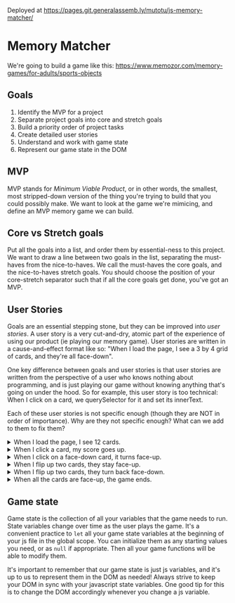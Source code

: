 Deployed at https://pages.git.generalassemb.ly/mutotu/js-memory-matcher/

# Memory Matcher

We're going to build a game like this: https://www.memozor.com/memory-games/for-adults/sports-objects

## Goals

1. Identify the MVP for a project
1. Separate project goals into core and stretch goals
1. Build a priority order of project tasks
1. Create detailed user stories
1. Understand and work with game state
1. Represent our game state in the DOM

## MVP

MVP stands for _Minimum Viable Product_, or in other words, the smallest, most stripped-down version of the thing you're trying to build that you could possibly make. We want to look at the game we're mimicing, and define an MVP memory game we can build.

## Core vs Stretch goals

Put all the goals into a list, and order them by essential-ness to this project. We want to draw a line between two goals in the list, separating the must-haves from the nice-to-haves. We call the must-haves the core goals, and the nice-to-haves stretch goals. You should choose the position of your core-stretch separator such that if all the core goals get done, you've got an MVP.

## User Stories

Goals are an essential stepping stone, but they can be improved into _user stories_. A user story is a very cut-and-dry, atomic part of the experience of using our product (ie playing our memory game). User stories are written in a cause-and-effect format like so: "When I load the page, I see a 3 by 4 grid of cards, and they're all face-down".

One key difference between goals and user stories is that user stories are written from the perspective of a user who knows nothing about programming, and is just playing our game without knowing anything that's going on under the hood. So for example, this user story is too technical: When I click on a card, we querySelector for it and set its innerText.

Each of these user stories is not specific enough (though they are NOT in order of importance). Why are they not specific enough? What can we add to them to fix them?

<details>
  <summary>When I load the page, I see 12 cards.</summary>
  Are they face-down or face-up? Does the grid shape matter?
</details>

<details>
  <summary>When I click a card, my score goes up.</summary>
  The score should only go up if they made a match
</details>

<details>
  <summary>When I click on a face-down card, it turns face-up.</summary>
  How long does it stay face-up? The answer depends on whether this is your first guess or your second guess!
</details>

<details>
  <summary>When I flip up two cards, they stay face-up.</summary>
  Only if they match! Also, how long do they stay face-up? Forever, or just for some time?
</details>

<details>
  <summary>When I flip up two cards, they turn back face-down.</summary>
  Only if they don't match! How fast do they turn face-down? What happens after they turn face-down?
</details>

<details>
  <summary>When all the cards are face-up, the game ends.</summary>
  What do we see that lets us know the game ends?
</details>

## Game state

Game state is the collection of all your variables that the game needs to run. State variables change over time as the user plays the game. It's a convenient practice to `let` all your game state variables at the beginning of your js file in the global scope. You can initialize them as any starting values you need, or as `null` if appropriate. Then all your game functions will be able to modify them.

It's important to remember that our game state is just js variables, and it's up to us to represent them in the DOM as needed! Always strive to keep your DOM in sync with your javascript state variables. One good tip for this is to change the DOM accordingly whenever you change a js variable.
